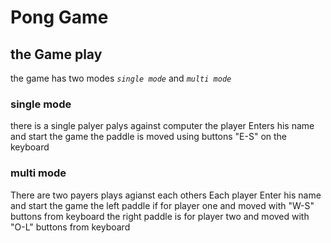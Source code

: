 











































# Pong Game 
 

## the Game play
the game has two modes *`single mode`* and *`multi mode`*

### single mode
there is a single palyer palys against computer
the player Enters his name and start the game 
the paddle is moved using buttons "E-S" on the keyboard
### multi mode 
There are two payers plays agianst each others
Each player Enter his name and start the game
the left paddle if for player one and moved with "W-S" buttons from keyboard
the right paddle is for player two and moved with "O-L" buttons from keyboard








